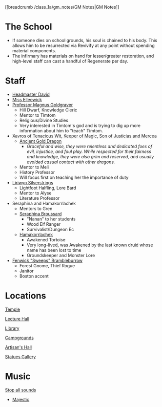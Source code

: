[[breadcrumb /class_1a/gm_notes/GM Notes|GM Notes]]

# The School

* If someone dies on school grounds, his soul is chained to his body. This allows him to be resurrected via Revivify at any point without spending material components.
* The infirmary has materials on hand for lesser/greater restoration, and high-level staff can cast a handful of Regenerate per day.

# Staff

* [Headmaster David](^class_1a/Professor_David.png)
* [Miss Elleewick](^class_1a/Elleewick_ID.png)
* [Professor Magnus Goldgraver](^class_1a/professor_goldgraver.jfif)
    * Hill Dwarf, Knowledge Cleric
    * Mentor to Timtom
    * Religious/Divine Studies
    * Very interested in Timtom's god and is trying to dig up more information about him to "teach" Timtom.
* [Xavros of Tenacious Wit, Keeper of Magic, Son of Justicias and Mercea](^class_1a/xavros.jfif)
    * [Ancient Gold Dragon](^class_1a/xavros_dragon.jfif)
        * _Graceful and wise, they were relentless and dedicated foes of evil, injustice, and foul play. While respected for their fairness and knowledge, they were also grim and reserved, and usually avoided casual contact with other dragons._
    * Mentor to Meli
    * History Professor
    * Will focus first on teaching her the importance of duty
* [Liriwyn Silverstrings](^class_1a/professor_silverstrings2.jfif)
    * Lightfoot Halfling, Lore Bard
    * Mentor to Alyse
    * Literature Professor
* Seraphina and Hamakorrlachek
    * Mentors to Gren
    * [Seraphina Broussard](^class_1a/seraphina_broussard.png)
        * "Nanan" to her students
        * Wood Elf Ranger
        * Survivalist/Dungeon Ec
    * [Hamakorrlachek](^class_1a/hamakorrlachek.jfif)
        * Awakened Tortoise
        * Very long-lived, was Awakened by the last known druid whose name has been lost to time
        * Groundskeeper and Monster Lore
* [Fenwick "Sweeps" Brambleburrow](^class_1a/sweeps.jpg)
    * Forest Gnome, Thief Rogue
    * Janitor
    * Boston accent

# Locations

[Temple](^class_1a/intro/temple.jfif)

[Lecture Hall](^class_1a/intro/main_lecture_hall.jfif)

[Library](^class_1a/intro/library.jfif)

[Campgrounds](^class_1a/intro/campgrounds.jfif)

[Artisan's Hall](^class_1a/intro/artisans_hall.jfif)

[Statues Gallery](^class_1a/intro/statues_gallery.jfif)

# Music

[Stop all sounds]($stop|all|none)

* [Majestic]($load|music|arr/BGM_EX3_Town_Y_Day2.mp3)
